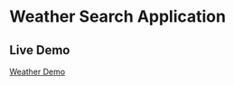 # Weather Search Application

## Live Demo

[Weather Demo](https://suonx002.github.io/Weather-Search/)
